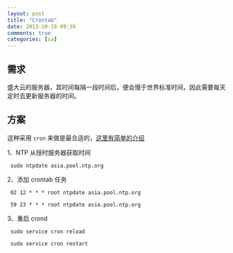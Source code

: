 ```yaml
---
layout: post
title: "Crontab"
date: 2013-10-18 09:39
comments: true
categories: [sa]
---
```


## 需求

盛大云的服务器，其时间每隔一段时间后，便会慢于世界标准时间，因此需要每天定时去更新服务器的时间。

## 方案

这种采用 `cron` 来做是最合适的，[这里有简单的介绍](http://mouse-lin.github.io/system/2013/08/09/crontab/)

1、NTP 从授时服务器获取时间

     sudo ntpdate asia.pool.ntp.org

2、添加 crontab 任务

     02 12 * * * root ntpdate asia.pool.ntp.org

     59 23 * * * root ntpdate asia.pool.ntp.org

3、重启 crond

     sudo service cron reload

     sudo service cron restart
